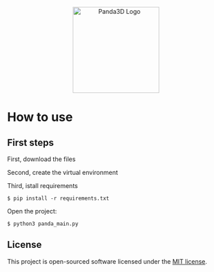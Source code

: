 <p align="center">
  <a href="https://docs.panda3d.org/1.10/python/index" target="_blank">
    <img src="https://discourse.panda3d.org/uploads/default/original/2X/7/70c1d455020c7933d6fa769ee09fb147a255cf75.png" width="200" alt="Panda3D Logo">
  </a>
</p>


# How to use

## First steps

First, download the files

Second, create the virtual environment

Third, istall requirements

```shell
$ pip install -r requirements.txt
```

Open the project:

```shell
$ python3 panda_main.py
```

## License

This project is open-sourced software licensed under the [MIT license](https://opensource.org/licenses/MIT).

